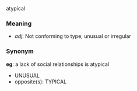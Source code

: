 atypical
### Meaning
+ _adj_: Not conforming to type; unusual or irregular

### Synonym

__eg__: a lack of social relationships is atypical

+ UNUSUAL
+ opposite(s): TYPICAL



